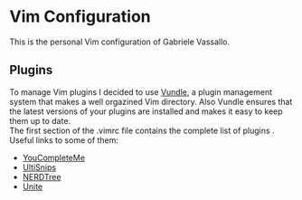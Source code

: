 # Vim Configuration

This is the personal Vim configuration of Gabriele Vassallo.

## Plugins

To manage Vim plugins I decided to use [Vundle](https://github.com/gmarik/Vundle.vim), a plugin management system that makes a well orgazined Vim directory. Also Vundle ensures that the latest versions of your plugins are installed and makes it easy to keep them up to date.
<br>
The first section of the .vimrc file contains the complete list of plugins . Useful links to some of them:
* [YouCompleteMe]
* [UltiSnips]
* [NERDTree]
* [Unite]

[YouCompleteMe]:https://github.com/Valloric/YouCompleteMe
[NERDTree]:https://github.com/scrooloose/nerdtree
[UltiSnips]:https://github.com/SirVer/ultisnips
[Unite]:https://github.com/Shougo/unite.vim
